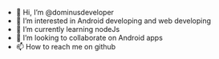- 👋 Hi, I’m @dominusdeveloper
- 👀 I’m interested in Android developing and web developing
- 🌱 I’m currently learning nodeJs
- 💞️ I’m looking to collaborate on Android apps
- 📫 How to reach me on github

<!---
dominusdeveloper/dominusdeveloper is a ✨ special ✨ repository because its `README.md` (this file) appears on your GitHub profile.
You can click the Preview link to take a look at your changes.
--->
